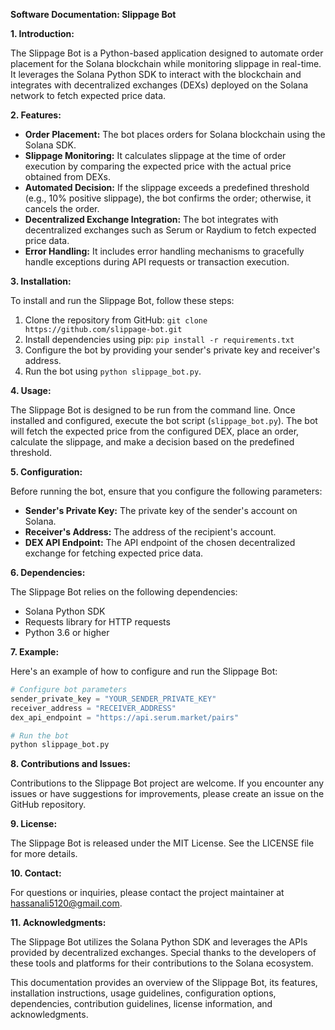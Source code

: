 **Software Documentation: Slippage Bot**

**1. Introduction:**

The Slippage Bot is a Python-based application designed to automate order placement for the Solana blockchain while monitoring slippage in real-time. It leverages the Solana Python SDK to interact with the blockchain and integrates with decentralized exchanges (DEXs) deployed on the Solana network to fetch expected price data.

**2. Features:**

- **Order Placement:** The bot places orders for Solana blockchain using the Solana SDK.
- **Slippage Monitoring:** It calculates slippage at the time of order execution by comparing the expected price with the actual price obtained from DEXs.
- **Automated Decision:** If the slippage exceeds a predefined threshold (e.g., 10% positive slippage), the bot confirms the order; otherwise, it cancels the order.
- **Decentralized Exchange Integration:** The bot integrates with decentralized exchanges such as Serum or Raydium to fetch expected price data.
- **Error Handling:** It includes error handling mechanisms to gracefully handle exceptions during API requests or transaction execution.

**3. Installation:**

To install and run the Slippage Bot, follow these steps:

1. Clone the repository from GitHub: `git clone https://github.com/slippage-bot.git`
2. Install dependencies using pip: `pip install -r requirements.txt`
3. Configure the bot by providing your sender's private key and receiver's address.
4. Run the bot using `python slippage_bot.py`.

**4. Usage:**

The Slippage Bot is designed to be run from the command line. Once installed and configured, execute the bot script (`slippage_bot.py`). The bot will fetch the expected price from the configured DEX, place an order, calculate the slippage, and make a decision based on the predefined threshold.

**5. Configuration:**

Before running the bot, ensure that you configure the following parameters:

- **Sender's Private Key:** The private key of the sender's account on Solana.
- **Receiver's Address:** The address of the recipient's account.
- **DEX API Endpoint:** The API endpoint of the chosen decentralized exchange for fetching expected price data.

**6. Dependencies:**

The Slippage Bot relies on the following dependencies:

- Solana Python SDK
- Requests library for HTTP requests
- Python 3.6 or higher

**7. Example:**

Here's an example of how to configure and run the Slippage Bot:

```python
# Configure bot parameters
sender_private_key = "YOUR_SENDER_PRIVATE_KEY"
receiver_address = "RECEIVER_ADDRESS"
dex_api_endpoint = "https://api.serum.market/pairs"

# Run the bot
python slippage_bot.py
```

**8. Contributions and Issues:**

Contributions to the Slippage Bot project are welcome. If you encounter any issues or have suggestions for improvements, please create an issue on the GitHub repository.

**9. License:**

The Slippage Bot is released under the MIT License. See the LICENSE file for more details.

**10. Contact:**

For questions or inquiries, please contact the project maintainer at [hassanali5120@gmail.com](mailto:hassanali5120@gmail.com).

**11. Acknowledgments:**

The Slippage Bot utilizes the Solana Python SDK and leverages the APIs provided by decentralized exchanges. Special thanks to the developers of these tools and platforms for their contributions to the Solana ecosystem.

This documentation provides an overview of the Slippage Bot, its features, installation instructions, usage guidelines, configuration options, dependencies, contribution guidelines, license information, and acknowledgments.
